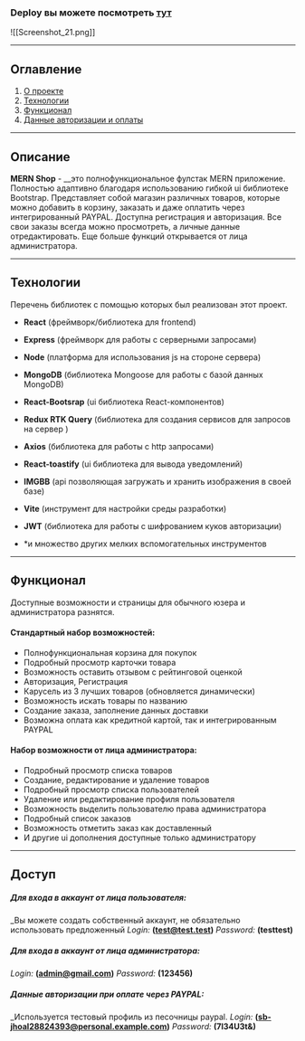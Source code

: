 ### Deploy вы можете посмотрeть [тут](https://study-mer-nstore-8exs.vercel.app/)

![[Screenshot_21.png]]

---
## Оглавление
1. [О проекте](#Описание)
2. [Технологии](#Технологии)
3. [Функционал](#Функционал)
4. [Данные авторизации и оплаты](#Доступ)

---
## Описание

 **MERN Shop** - __это полнофункциональное фулстак MERN приложение. Полностью адаптивно благодаря использованию гибкой ui библиотекe Bootstrap. Представляет собой магазин различных товаров, которые можно добавить в корзину, заказать и даже оплатить через интегрированный PAYPAL. Доступна регистрация и авторизация. Все свои заказы всегда можно просмотреть, а личные данные отредактировать. Еще больше функций открывается от лица администратора. 

---
## Технологии

Перечень библиотек с помощью которых был реализован этот проект. 

- **React** (фреймворк/библиотека для frontend)
- **Express** (фреймворк для работы с серверными запросами)
- **Node** (платформа для использования js на стороне сервера)
- **MongoDB** (библиотека Mongoose для работы с базой данных MongoDB)
- **React-Bootsrap** (ui библиотека React-компонентов)
- **Redux RTK Query** (библиотека для создания сервисов для запросов на сервер )
- **Axios** (библиотека для работы с http запросами)
- **React-toastify** (ui библиотека для вывода уведомлений)
- **IMGBB** (api позволяющая загружать и хранить изображения в своей базе)
- **Vite** (инструмент для настройки среды разработки)
- **JWT** (библиотека для работы с шифрованием куков авторизации)

- *и множество других мелких вспомогательных инструментов

---
## Функционал

Доступные возможности и страницы для обычного юзера и администратора разнятся. 
#### Стандартный набор возможностей:
- Полнофункциональная корзина для покупок
- Подробный просмотр карточки товара
- Возможность оставить отзывом с рейтинговой оценкой
- Авторизация, Регистрация
- Карусель из 3 лучших товаров (обновляется динамически)
- Возможность искать товары по названию 
- Создание заказа, заполнение данных доставки
- Возможна оплата как кредитной картой, так и интегрированным PAYPAL
#### Набор возможности от лица администратора:
- Подробный просмотр списка товаров
- Создание, редактирование и удаление товаров
- Подробный просмотр списка пользователей
- Удаление или редактирование профиля пользователя
- Возможность выделить пользователю права администратора
- Подробный список заказов
- Возможность отметить заказ как доставленный
- И другие ui дополнения доступные только администратору


---
## Доступ

##### **Для входа в аккаунт от лица пользователя:**
   _Вы можете создать собственный аккаунт, не обязательно использовать предложенный
  *Login:* **(test@test.test)**
  *Password:* **(testtest)**
##### **Для входа в аккаунт от лица администратора:**
  *Login:* **(admin@gmail.com)**
  *Password:* **(123456)**
##### **Данные авторизации при оплате через PAYPAL:**
   _Используется тестовый профиль из песочницы paypal.
  *Login:* **(sb-jhoal28824393@personal.example.com)**
  *Password:* **(7l34U3t&)**
